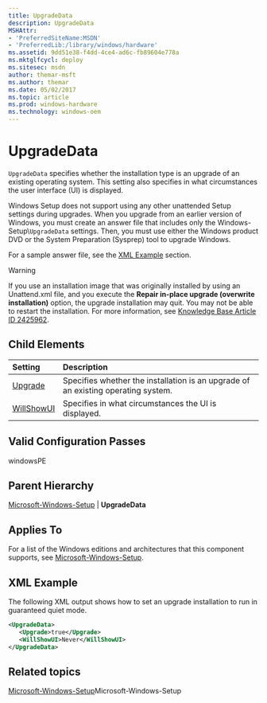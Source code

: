 ```yaml
---
title: UpgradeData
description: UpgradeData
MSHAttr:
- 'PreferredSiteName:MSDN'
- 'PreferredLib:/library/windows/hardware'
ms.assetid: 9dd51e38-f4dd-4ce4-ad6c-fb89604e778a
ms.mktglfcycl: deploy
ms.sitesec: msdn
author: themar-msft
ms.author: themar
ms.date: 05/02/2017
ms.topic: article
ms.prod: windows-hardware
ms.technology: windows-oem
---
```

# UpgradeData

`UpgradeData` specifies whether the installation type is an upgrade of an existing operating system. This setting also specifies in what circumstances the user interface (UI) is displayed.

Windows Setup does not support using any other unattended Setup settings during upgrades. When you upgrade from an earlier version of Windows, you must create an answer file that includes only the Windows-Setup\\`UpgradeData` settings. Then, you must use either the Windows product DVD or the System Preparation (Sysprep) tool to upgrade Windows.

For a sample answer file, see the [XML Example](#xmlexample) section.

> [!Warning]
> If you use an installation image that was originally installed by using an Unattend.xml file, and you execute the **Repair in-place upgrade (overwrite installation)** option, the upgrade installation may quit. You may not be able to restart the installation. For more information, see [Knowledge Base Article ID 2425962](http://go.microsoft.com/fwlink/?LinkId=209802).

## Child Elements

| Setting                 | Description                                                                           |
|:------------------------|:--------------------------------------------------------------------------------------|
| [Upgrade](microsoft-windows-setup-upgradedata-upgrade.md) | Specifies whether the installation is an upgrade of an existing operating system. |
| [WillShowUI](microsoft-windows-setup-upgradedata-willshowui.md) | Specifies in what circumstances the UI is displayed. |

## Valid Configuration Passes

windowsPE

## Parent Hierarchy

[Microsoft-Windows-Setup](microsoft-windows-setup.md) | **UpgradeData**

## Applies To

For a list of the Windows editions and architectures that this component supports, see [Microsoft-Windows-Setup](microsoft-windows-setup.md).

## XML Example

The following XML output shows how to set an upgrade installation to run in guaranteed quiet mode.

```XML
<UpgradeData>
   <Upgrade>true</Upgrade>
   <WillShowUI>Never</WillShowUI>
</UpgradeData>
```

## Related topics

[Microsoft-Windows-Setup](microsoft-windows-setup.md)Microsoft-Windows-Setup
